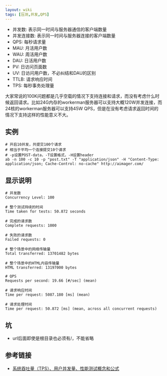 ```yaml
---
layout: wiki
tags: [压测,并发,QPS]
---
```


* 并发数: 表示同一时间与服务器通信的客户端数量
* 并发连接数: 表示同一时间与服务器连接的客户端数量
* QPS: 每秒请求量
* MAU: 月活用户数
* WAU: 周活用户数
* DAU: 日活用户数
* PV: 日访问页面数
* UV: 日访问用户数，不必纠结和DAU的区别
* TTLB: 请求响应时间
* TPS: 每秒事务处理量

大家常说的100K问题都是几乎空载的情况下支持连接和请求，而没有考虑什么时候返回请求。比如24G内存的workerman服务器可以支持大概120W并发连接，而24核的workerman服务器可以支持45W QPS，但是在没有考虑请求返回时间的情况下支持这样的性能意义不大。

## 实例

```shell
# 开启10并发，共提交100个请求
# 相当于平均一个连接提交10个请求
# -p设置POST-data，-T设置格式，-H设置header
ab -n 100 -c 10 -p "post.txt" -T "application/json" -H "Content-Type: application/json; Cache-Control: no-cache" http://aimager.com/
```

## 显示说明

```shell
# 并发数
Concurrency Level: 100

# 整个测试持续的时间
Time taken for tests: 50.872 seconds

# 完成的请求数
Complete requests: 1000

# 失败的请求数
Failed requests: 0

# 整个场景中的网络传输量
Total transferred: 13701482 bytes

# 整个场景中的HTML内容传输量
HTML transferred: 13197000 bytes

# QPS
Requests per second: 19.66 [#/sec] (mean)

# 请求响应时间
Time per request: 5087.180 [ms] (mean)

# 请求处理时间
Time per request: 50.872 [ms] (mean, across all concurrent requests)
```

## 坑

* url后面即使是根目录也必须有/，不能省略


## 参考链接

* [系统吞吐量（TPS）、用户并发量、性能测试概念和公式](http://www.ha97.com/5095.html)